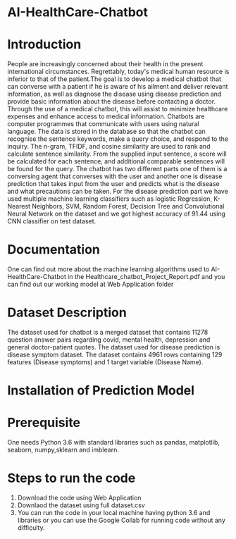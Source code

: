 # AI-HealthCare-Chatbot
# Introduction 
People are increasingly concerned about their health in the present international circumstances. Regrettably, today's medical human resource is inferior to that of the patient.The goal is to develop a medical chatbot that can converse with a patient if he is aware of his ailment and deliver relevant information, as well as diagnose the disease using disease prediction and provide basic information about the disease before contacting a doctor. Through the use of a medical chatbot, this will assist to minimize healthcare expenses and enhance access to medical information. Chatbots are computer programmes that communicate with users using natural language. The data is stored in the database so that the chatbot can recognise the sentence keywords, make a query choice, and respond to the inquiry. The n-gram, TFIDF, and cosine similarity are used to rank and calculate sentence similarity. From the supplied input sentence, a score will be calculated for each sentence, and additional comparable sentences will be found for the query. The chatbot has two different parts one of them is a conversing agent that converses with the user and another one is disease prediction that takes input from the user and predicts what is the disease and what precautions can be taken. For the disease prediction part we have used multiple machine learning classifiers such as logistic Regression, K-Nearest Neighbors, SVM, Random Forest, Decision Tree and Convolutional Neural Network on the dataset and we got highest accuracy of 91.44 using CNN classifier on test dataset.

# Documentation
One can find out more about the machine learning algorithms used to AI-HealthCare-Chatbot in the Healthcare_chatbot_Project_Report.pdf and you can find out our working model at Web Application folder

# Dataset Description
The dataset used for chatbot is a merged dataset that contains 11278 question answer pairs regarding covid, mental health, depression and general doctor-patient quotes. The  dataset used for disease prediction is disease symptom dataset. The dataset contains 4961 rows containing 129 features (Disease symptoms) and 1 target variable (Disease Name).
# Installation of Prediction Model

# Prerequisite
One needs Python 3.6 with standard libraries such as pandas, matplotlib, seaborn, numpy,sklearn and imblearn.

# Steps to run the code
1) Download the code using Web Application
2) Downlaod the dataset using full dataset.csv
3) You can run the code in your local machine having python 3.6 and libraries or you can use the Google Collab for running code without any difficulty.
